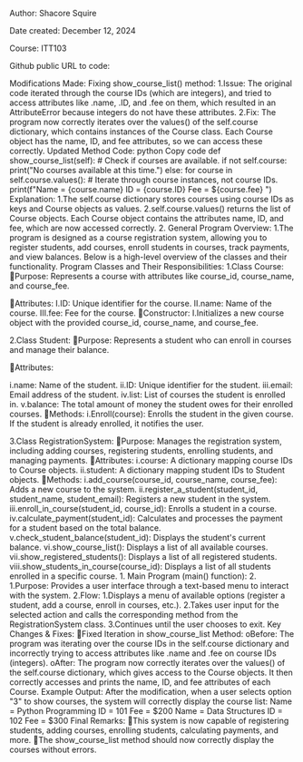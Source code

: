 Author:  Shacore Squire 

Date created: December 12, 2024

Course: ITT103

Github public URL to code: 


Modifications Made:
Fixing show_course_list() method:
1.Issue: The original code iterated through the course IDs (which are integers), and tried to access attributes like .name, .ID, and .fee on them, which resulted in an AttributeError because integers do not have these attributes.
2.Fix: The program now correctly iterates over the values() of the self.course dictionary, which contains instances of the Course class. Each Course object has the name, ID, and fee attributes, so we can access these correctly.
Updated Method Code:
python
Copy code
def show_course_list(self):
    # Check if courses are available.
    if not self.course:
        print("No courses available at this time.")
    else:
        for course in self.course.values():  # Iterate through course instances, not course IDs.
            print(f"Name = {course.name}   ID = {course.ID}  Fee = ${course.fee} ")
Explanation:
1.The self.course dictionary stores courses using course IDs as keys and Course objects as values.
2.self.course.values() returns the list of Course objects. Each Course object contains the attributes name, ID, and fee, which are now accessed correctly.
2.
General Program Overview:
1.The program is designed as a course registration system, allowing you to register students, add courses, enroll students in courses, track payments, and view balances. Below is a high-level overview of the classes and their functionality.
Program Classes and Their Responsibilities:
1.Class Course:
Purpose: Represents a course with attributes like course_id, course_name, and course_fee.

Attributes:
I.ID: Unique identifier for the course.
II.name: Name of the course.
III.fee: Fee for the course.
Constructor:
I.Initializes a new course object with the provided course_id, course_name, and course_fee.

2.Class Student:
Purpose: Represents a student who can enroll in courses and manage their balance.

Attributes:

i.name: Name of the student.
ii.ID: Unique identifier for the student.
iii.email: Email address of the student.
iv.list: List of courses the student is enrolled in.
v.balance: The total amount of money the student owes for their enrolled courses.
Methods:
i.Enroll(course): Enrolls the student in the given course. If the student is already enrolled, it notifies the user.

3.Class RegistrationSystem:
Purpose: Manages the registration system, including adding courses, registering students, enrolling students, and managing payments.
Attributes:
i.course: A dictionary mapping course IDs to Course objects.
ii.student: A dictionary mapping student IDs to Student objects.
Methods:
i.add_course(course_id, course_name, course_fee): Adds a new course to the system.
ii.register_a_student(student_id, student_name, student_email): Registers a new student in the system.
iii.enroll_in_course(student_id, course_id): Enrolls a student in a course.
iv.calculate_payment(student_id): Calculates and processes the payment for a student based on the total balance.
v.check_student_balance(student_id): Displays the student's current balance.
vi.show_course_list(): Displays a list of all available courses.
vii.show_registered_students(): Displays a list of all registered students.
viii.show_students_in_course(course_id): Displays a list of all students enrolled in a specific course.
1.
Main Program (main() function):
2.
1.Purpose: Provides a user interface through a text-based menu to interact with the system.
2.Flow:
1.Displays a menu of available options (register a student, add a course, enroll in courses, etc.).
2.Takes user input for the selected action and calls the corresponding method from the RegistrationSystem class.
3.Continues until the user chooses to exit.
Key Changes & Fixes:
Fixed Iteration in show_course_list Method:
oBefore: The program was iterating over the course IDs in the self.course dictionary and incorrectly trying to access attributes like .name and .fee on course IDs (integers).
oAfter: The program now correctly iterates over the values() of the self.course dictionary, which gives access to the Course objects. It then correctly accesses and prints the name, ID, and fee attributes of each Course.
Example Output:
After the modification, when a user selects option "3" to show courses, the system will correctly display the course list:
Name = Python Programming   ID = 101  Fee = $200 Name = Data Structures      ID = 102  Fee = $300 
Final Remarks:
This system is now capable of registering students, adding courses, enrolling students, calculating payments, and more.
The show_course_list method should now correctly display the courses without errors.
